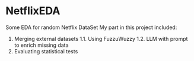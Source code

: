 # NetflixEDA
Some EDA for random Netflix DataSet
My part in this project included:
1. Merging external datasets
  1.1. Using FuzzuWuzzy
  1.2. LLM with prompt to enrich missing data
2. Evaluating statistical tests
